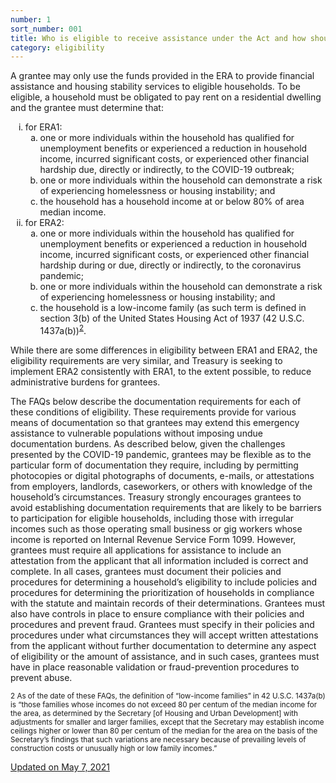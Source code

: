 ```yaml
---
number: 1
sort_number: 001
title: Who is eligible to receive assistance under the Act and how should a grantee document the eligibility of a household?
category: eligibility
---
```


A grantee may only use the funds provided in the ERA to provide financial assistance and housing stability services to eligible households. To be eligible, a household must be obligated to pay rent on a residential dwelling and the grantee must determine that:

<ol style="list-style-type: lower-roman;">
  <li>for ERA1:
    <ol style="list-style-type: lower-alpha;">
      <li>one or more individuals within the household has qualified for unemployment benefits or experienced a reduction in household income, incurred significant costs, or experienced other financial hardship due, directly or indirectly, to the COVID-19 outbreak;</li>
      <li>one or more individuals within the household can demonstrate a risk of experiencing homelessness or housing instability; and</li>
      <li>the household has a household income at or below 80% of area median income.</li>
    </ol>
  </li>
  <li>for ERA2:
    <ol style="list-style-type: lower-alpha;">
      <li>one or more individuals within the household has qualified for unemployment benefits or experienced a reduction in household income, incurred significant costs, or experienced other financial hardship during or due, directly or indirectly, to the coronavirus pandemic;</li>
      <li>one or more individuals within the household can demonstrate a risk of experiencing homelessness or housing instability; and</li>
      <li>the household is a low-income family (as such term is defined in section 3(b) of the United States Housing Act of 1937 (42 U.S.C. 1437a(b))<sup><a href="#fn2" id="ref2">2</a></sup>.</li>
    </ol>
  </li>
</ol>

While there are some differences in eligibility between ERA1 and ERA2, the eligibility requirements are very similar, and Treasury is seeking to implement ERA2 consistently with ERA1, to the extent possible, to reduce administrative burdens for grantees.
    
<span id="1p2">
  The FAQs below describe the documentation requirements for each of these conditions of eligibility. These requirements provide for various means of documentation so that grantees may extend this emergency assistance to vulnerable populations without imposing undue documentation burdens. As described below, given the challenges presented by the COVID-19 pandemic, grantees may be flexible as to the particular form of documentation they require, including by permitting photocopies or digital photographs of documents, e-mails, or attestations from employers, landlords, caseworkers, or others with knowledge of the household’s circumstances. Treasury strongly encourages grantees to avoid establishing documentation requirements that are likely to be barriers to participation for eligible households, including those with irregular incomes such as those operating small business or gig workers whose income is reported on Internal Revenue Service Form 1099. However, grantees must require all applications for assistance to include an attestation from the applicant that all information included is correct and complete.
</span>

<span id="1p3">
  In all cases, grantees must document their policies and procedures for determining a household’s eligibility to include policies and procedures for determining the prioritization of households in compliance with the statute and maintain records of their determinations. Grantees must also have controls in place to ensure compliance with their policies and procedures and prevent fraud. Grantees must specify in their policies and procedures under what circumstances they will accept written attestations from the applicant without further documentation to determine any aspect of eligibility or the amount of assistance, and in such cases, grantees must have in place reasonable validation or fraud-prevention procedures to prevent abuse.
</span>

<sup id="fn2">2 As of the date of these FAQs, the definition of “low-income families” in 42 U.S.C. 1437a(b) is “those families whose incomes do not exceed 80 per centum of the median income for the area, as determined by the Secretary [of Housing and Urban Development] with adjustments for smaller and larger families, except that the Secretary may establish income ceilings higher or lower than 80 per centum of the median for the area on the basis of the Secretary’s findings that such variations are necessary because of prevailing levels of construction costs or unusually high or low family incomes.”
</sup>

<a href="{{ site.baseurl }}/implementation-guidance/changes/" class="era-guidance__datestamp">Updated on May 7, 2021</a>
